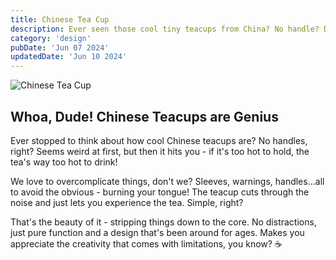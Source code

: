 ```yaml
---
title: Chinese Tea Cup
description: Ever seen those cool tiny teacups from China? No handle? Don't worry, it's genius! Too hot to hold = too hot to drink. Simple, elegant, makes you wait and appreciate the good stuff.
category: 'design'
pubDate: 'Jun 07 2024'
updatedDate: 'Jun 10 2024'
---
```


![Chinese Tea Cup](https://i.pinimg.com/474x/24/9b/6d/249b6da562549e784ed3b1ab3606b68b.jpg)

## Whoa, Dude! Chinese Teacups are Genius

Ever stopped to think about how cool Chinese teacups are? No handles, right? Seems weird at first, but then it hits you - if it's too hot to hold, the tea's way too hot to drink! 

We love to overcomplicate things, don't we? Sleeves, warnings, handles...all to avoid the obvious - burning your tongue!  The teacup cuts through the noise and just lets you experience the tea. Simple, right?

That's the beauty of it - stripping things down to the core. No distractions, just pure function and a design that's been around for ages. Makes you appreciate the creativity that comes with limitations, you know? ☕️




